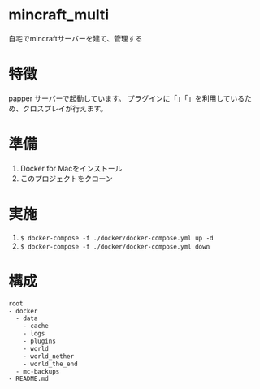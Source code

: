 # mincraft_multi
自宅でmincraftサーバーを建て、管理する

# 特徴
papper サーバーで起動しています。
プラグインに「」「」を利用しているため、クロスプレイが行えます。

# 準備
1. Docker for Macをインストール
1. このプロジェクトをクローン

# 実施
1. `$ docker-compose -f ./docker/docker-compose.yml up -d`
1. `$ docker-compose -f ./docker/docker-compose.yml down`

# 構成

```bash
root
- docker
  - data
    - cache
    - logs
    - plugins
    - world
    - world_nether
    - world_the_end
  - mc-backups
- README.md
```